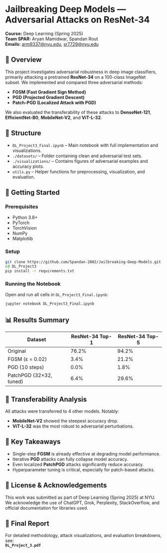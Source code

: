 # Jailbreaking Deep Models — Adversarial Attacks on ResNet-34

**Course:** Deep Learning (Spring 2025)  
**Team SPAR:** Aryan Mamidwar, Spandan Rout  
**Emails:** arm9337@nyu.edu, sr7729@nyu.edu  

## 🧠 Overview

This project investigates adversarial robustness in deep image classifiers, primarily attacking a pretrained **ResNet-34** on a 100-class ImageNet subset. We implemented and compared three adversarial methods:

- **FGSM (Fast Gradient Sign Method)**  
- **PGD (Projected Gradient Descent)**  
- **Patch-PGD (Localized Attack with PGD)**  

We also evaluated the transferability of these attacks to **DenseNet-121**, **EfficientNet-B0**, **MobileNet-V2**, and **ViT-L-32**.

## 📁 Structure

- `DL_Project3_Final.ipynb` – Main notebook with full implementation and visualizations.
- `./datasets/` – Folder containing clean and adversarial test sets.
- `./visualizations/` – Contains figures of adversarial examples and accuracy plots.
- `utils.py` – Helper functions for preprocessing, visualization, and evaluation.

## 🚀 Getting Started

### Prerequisites

- Python 3.8+
- PyTorch
- TorchVision
- NumPy
- Matplotlib

### Setup

```bash
git clone https://github.com/Spandan-2002/Jailbreaking-Deep-Models.git
cd DL_Project3
pip install -r requirements.txt
```

### Running the Notebook

Open and run all cells in `DL_Project3_Final.ipynb`:

```bash
jupyter notebook DL_Project3_Final.ipynb
```

## 📊 Results Summary

| Dataset                 | ResNet-34 Top-1 | ResNet-34 Top-5 |
|-------------------------|-----------------|-----------------|
| Original                | 76.2%           | 94.2%           |
| FGSM (ε = 0.02)         | 3.4%            | 21.2%           |
| PGD (10 steps)          | 0.0%            | 1.8%            |
| PatchPGD (32×32, tuned) | 6.4%            | 29.6%           |

## 🔁 Transferability Analysis

All attacks were transferred to 4 other models. Notably:

- **MobileNet-V2** showed the steepest accuracy drop.
- **ViT-L-32** was the most robust to adversarial perturbations.

## 📌 Key Takeaways

- Single-step **FGSM** is already effective at degrading model performance.
- Iterative **PGD** attacks can fully collapse model accuracy.
- Even localized **PatchPGD** attacks significantly reduce accuracy.
- Hyperparameter tuning is critical, especially for patch-based attacks.

## 📜 License & Acknowledgements

This work was submitted as part of Deep Learning (Spring 2025) at NYU.  
We acknowledge the use of ChatGPT, Grok, Perplexity, StackOverflow, and official documentation for libraries used.

## 📎 Final Report

For detailed methodology, attack visualizations, and evaluation breakdowns, see:  
**`DL_Project_3.pdf`**
